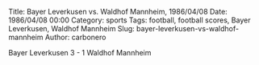 Title: Bayer Leverkusen vs. Waldhof Mannheim, 1986/04/08
Date: 1986/04/08 00:00
Category: sports
Tags: football, football scores, Bayer Leverkusen, Waldhof Mannheim
Slug: bayer-leverkusen-vs-waldhof-mannheim
Author: carbonero


Bayer Leverkusen 3 - 1 Waldhof Mannheim
